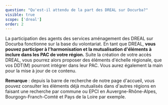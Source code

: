 ```yaml
---
question: "Qu'est-il attendu de la part des DREAL sur Docurba?"
visible: true
scope: ['dreal']
order: 2
---
```


La participation des agents des services aménagement des DREAL sur Docurba fonctionne sur la base du volontariat. 
En tant que DREAL, **vous pouvez participer à l'harmonisation et la mutualisation d'éléments à inclure dans les PAC de votre région.** Suite la création de votre accès DREAL, vous pourrez alors proposer des éléments d'échelle régionale, que vos DDT(M) pourront intégrer dans leur PAC. Vous aurez également la main pour la mise à jour de ce contenu. 

**Remarque** : depuis la barre de recherche de notre page d'accueil, vous pouvez consulter les éléments déjà mutualisés dans d'autres régions en faisant une recherche par commune ou EPCI en Auvergne-Rhône-Alpes, Bourgogn-Franch-Comté et Pays de la Loire par exemple. 
